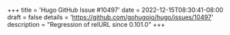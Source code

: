 +++
title = 'Hugo GitHub Issue #10497'
date = 2022-12-15T08:30:41-08:00
draft = false
details = 'https://github.com/gohugoio/hugo/issues/10497'
description = "Regression of relURL since 0.101.0"
+++
